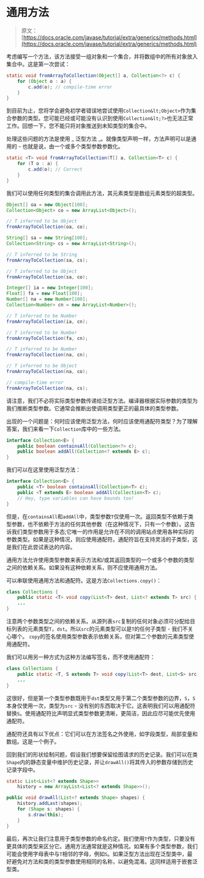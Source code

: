 # 通用方法

> 原文： [https://docs.oracle.com/javase/tutorial/extra/generics/methods.html](https://docs.oracle.com/javase/tutorial/extra/generics/methods.html)

考虑编写一个方法，该方法接受一组对象和一个集合，并将数组中的所有对象放入集合中。这是第一次尝试：

```java
static void fromArrayToCollection(Object[] a, Collection<?> c) {
    for (Object o : a) { 
        c.add(o); // compile-time error
    }
}

```

到目前为止，您将学会避免初学者错误地尝试使用`Collection&lt;Object>`作为集合参数的类型。您可能已经或可能没有认识到使用`Collection&lt;?>`也无法正常工作。回想一下，您不能只将对象推送到未知类型的集合中。

处理这些问题的方法是使用 _ 泛型方法 _。就像类型声明一样，方法声明可以是通用的 - 也就是说，由一个或多个类型参数参数化。

```java
static <T> void fromArrayToCollection(T[] a, Collection<T> c) {
    for (T o : a) {
        c.add(o); // Correct
    }
}

```

我们可以使用任何类型的集合调用此方法，其元素类型是数组元素类型的超类型。

```java
Object[] oa = new Object[100];
Collection<Object> co = new ArrayList<Object>();

// T inferred to be Object
fromArrayToCollection(oa, co); 

String[] sa = new String[100];
Collection<String> cs = new ArrayList<String>();

// T inferred to be String
fromArrayToCollection(sa, cs);

// T inferred to be Object
fromArrayToCollection(sa, co);

Integer[] ia = new Integer[100];
Float[] fa = new Float[100];
Number[] na = new Number[100];
Collection<Number> cn = new ArrayList<Number>();

// T inferred to be Number
fromArrayToCollection(ia, cn);

// T inferred to be Number
fromArrayToCollection(fa, cn);

// T inferred to be Number
fromArrayToCollection(na, cn);

// T inferred to be Object
fromArrayToCollection(na, co);

// compile-time error
fromArrayToCollection(na, cs);

```

请注意，我们不必将实际类型参数传递给泛型方法。编译器根据实际参数的类型为我们推断类型参数。它通常会推断出使调用类型更正的最具体的类型参数。

出现的一个问题是：何时应该使用泛型方法，何时应该使用通配符类型？为了理解答案，我们来看一下`Collection`库中的一些方法。

```java
interface Collection<E> {
    public boolean containsAll(Collection<?> c);
    public boolean addAll(Collection<? extends E> c);
}

```

我们可以在这里使用泛型方法：

```java
interface Collection<E> {
    public <T> boolean containsAll(Collection<T> c);
    public <T extends E> boolean addAll(Collection<T> c);
    // Hey, type variables can have bounds too!
}

```

但是，在`containsAll`和`addAll`中，类型参数`T`仅使用一次。返回类型不依赖于类型参数，也不依赖于方法的任何其他参数（在这种情况下，只有一个参数）。这告诉我们类型参数用于多态;它唯一的作用是允许在不同的调用站点使用各种实际的参数类型。如果是这种情况，则应使用通配符。通配符旨在支持灵活的子类型，这是我们在此尝试表达的内容。

通用方法允许使用类型参数来表示方法和/或其返回类型的一个或多个参数的类型之间的依赖关系。如果没有这种依赖关系，则不应使用通用方法。

可以串联使用通用方法和通配符。这是方法`Collections.copy()`：

```java
class Collections {
    public static <T> void copy(List<T> dest, List<? extends T> src) {
    ...
}

```

注意两个参数类型之间的依赖关系。从源列表`src`复制的任何对象必须可分配给目标列表的元素类型`T`，`dst`。所以`src`的元素类型可以是`T`的任何子类型 - 我们不关心哪个。 `copy`的签名使用类型参数表示依赖关系，但对第二个参数的元素类型使用通配符。

我们可以用另一种方式为这种方法编写签名，而不使用通配符：

```java
class Collections {
    public static <T, S extends T> void copy(List<T> dest, List<S> src) {
    ...
}

```

这很好，但是第一个类型参数既用于`dst`类型又用于第二个类型参数的边界，`S`，`S`本身仅使用一次，类型为`src` - 没有别的东西取决于它。这表明我们可以用通配符替换`S`。使用通配符比声明显式类型参数更清晰，更简洁，因此应尽可能优先使用通配符。

通配符还具有以下优点：它们可以在方法签名之外使用，如字段类型，局部变量和数组。这是一个例子。

回到我们的形状绘制问题，假设我们想要保留绘图请求的历史记录。我们可以在类`Shape`内的静态变量中维护历史记录，并让`drawAll()`将其传入的参数存储到历史记录字段中。

```java
static List<List<? extends Shape>> 
    history = new ArrayList<List<? extends Shape>>();

public void drawAll(List<? extends Shape> shapes) {
    history.addLast(shapes);
    for (Shape s: shapes) {
        s.draw(this);
    }
}

```

最后，再次让我们注意用于类型参数的命名约定。我们使用`T`作为类型，只要没有更具体的类型来区分它。通用方法通常就是这种情况。如果有多个类型参数，我们可能会使用字母表中与`T`相邻的字母，例如`S`。如果泛型方法出现在泛型类中，最好避免对方法和类的类型参数使用相同的名称，以避免混淆。这同样适用于嵌套泛型类。